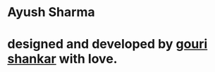 # Ayush Sharma


# designed and developed by [gouri shankar](www.linkedin.com/in/gskumawat) with love.